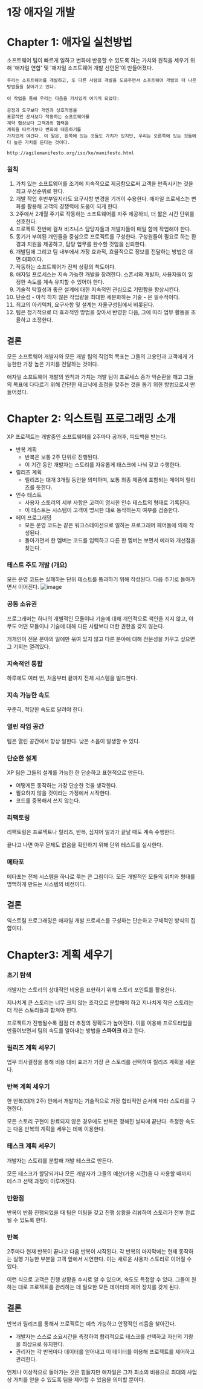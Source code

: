 

# 1장 애자일 개발

# Chapter 1: 애자일 실천방법

소프트웨어 팀이 빠르게 일하고 변화에 반응할 수 있도록 하는 가치와 원칙을 세우기 위해 '애자일 연합' 및 '애자일 소프트웨어 개발 선언문'이 만들어졌다.

```
우리는 소프트웨어를 개발하고, 또 다른 사람의 개발을 도와주면서 소프트웨어 개발의 더 나은 방법들을 찾아가고 있다.

이 작업을 통해 우리는 다음을 가치있게 여기게 되었다:

공정과 도구보다 개인과 상호작용을
포괄적인 문서보다 작동하는 소프트웨어를
계약 협상보다 고객과의 협력을
계획을 따르기보다 변화에 대응하기를
가치있게 여긴다. 이 말은, 왼쪽에 있는 것들도 가치가 있지만, 우리는 오른쪽에 있는 것들에 더 높은 가치를 둔다는 것이다.

http://agilemanifesto.org/iso/ko/manifesto.html

```
### 원칙
1. 가치 있는 소프트웨어를 조기에 지속적으로 제공함으로써 고객을 만족시키는 것을 최고 우선순위로 한다.
2. 개발 작업 후반부일지라도 요구사항 변경을 기꺼이 수용한다. 애자일 프로세스는 변화를 활용해 고객의 경쟁력에 도움이 되게 한다.
3. 2주에서 2개월 주기로 작동하는 소프트웨어를 자주 제공하되, 더 짧은 시간 단위를 선호한다.
4. 프로젝트 전반에 걸쳐 비즈니스 담당자들과 개발자들이 매일 함께 작업해야 한다.
5. 동기가 부여된 개인들을 중심으로 프로젝트를 구성한다. 구성원들이 필요로 하는 환경과 지원을 제공하고, 담당 업무를 완수할 것임을 신뢰한다.
6. 개발팀에 그리고 팀 내부에서 가장 효과적, 효율적으로 정보를 전달하는 방법은 대면 대화이다.
7. 작동하는 소프트웨어가 진척 상황의 척도이다.
8. 애자일 프로세스는 지속 가능한 개발을 장려한다. 스폰서와 개발자, 사용자들이 일정한 속도를 계속 유지할 수 있어야 한다.
9. 기술적 탁월성과 좋은 설계에 대한 지속적인 관심으로 기민함을 향상시킨다.
10. 단순성 - 아직 하지 않은 작업량을 최대한 세분화하는 기술 - 은 필수적이다.
11. 최고의 아키텍처, 요구사항 및 설계는 자율구성팀에서 비롯된다.
12. 팀은 정기적으로 더 효과적인 방법을 찾아서 반영한 다음, 그에 따라 업무 활동을 조율하고 조정한다.

## 결론
모든 소프트웨어 개발자와 모든 개발 팀의 직업적 목표는 그들의 고용인과 고객에게 가능한한 가장 높은 가치를 전달하는 것이다.

애자일 소프트웨어 개발의 원칙과 가치는 개발 팀이 프로세스 증가 악순환을 깨고 
그들의 목표에 다다르기 위해 간단한 테크닉에 초점을 맞추는 것을 돕기 위한 방법으로서 만들어졌다.

# Chapter 2: 익스트림 프로그래밍 소개

XP 프로젝트는 개발중인 소프트웨어를 2주마다 공개후, 피드백을 받는다.
* 반복 계획
  * 반복은 보통 2주 단위로 진행된다. 
  * 이 기간 동안 개발자는 스토리를 자유롭게 태스크에 나눠 갖고 수행한다.
* 릴리즈 계획
  * 릴리즈는 대개 3개월 동안을 의미하며, 보통 최종 제품에 포함되는 메이저 릴리즈를 뜻한다.
* 인수 테스트
  * 사용자 스토리의 세부 사항은 고객이 명시한 인수 테스트의 형태로 기록된다.
  * 이 테스트는 시스템이 고객이 명시한 대로 동작하는지 여부를 검증한다.
* 페어 프로그래밍
  * 모든 운영 코드는 같은 워크스테이션으로 일하는 프로그래머 페어들에 의해 작성된다.
  * 돌아가면서 한 멤버는 코드를 입력하고 다른 한 멤버는 보면서 에러와 개선점을 찾는다.

### 테스트 주도 개발 (개요)

모든 운영 코드는 실패하는 단위 테스트를 통과하기 위해 작성된다. 다음 주기로 돌아가면서 이어진다.
![image](https://user-images.githubusercontent.com/32327475/142775864-54e0546c-1c37-4e01-9cc5-88596045f1ce.png)

### 공동 소유권

프로그래머는 하나의 개별적인 모듈이나 기술에 대해 개인적으로 책인을 지지 않고,
아무도 어떤 모듈이나 기술에 대해 다른 사람보다 더한 권한을 갖지 않는다.

개개인이 전문 분야의 일에만 묶여 있지 않고 다른 분야에 대해 전문성을 키우고 싶으면 그 기회는 열려있다.

### 지속적인 통합

하루에도 여러 번, 처음부터 끝까지 전체 시스템을 빌드한다.

### 지속 가능한 속도

꾸준히, 적당한 속도로 달려야 한다.

### 열린 작업 공간

팀은 열린 공간에서 항상 일한다. 낮은 소음이 발생할 수 있다.

### 단순한 설계

XP 팀은 그들의 설계를 가능한 한 단순하고 표현적으로 만든다.

* 어떻게든 동작하는 가장 단순한 것을 생각한다.
* 필요하지 않을 것이라는 가정에서 시작한다.
* 코드를 중복해서 쓰지 않는다.

### 리팩토링

리팩토링은 프로젝트나 릴리즈, 반복, 심지어 일과가 끝날 때도 계속 수행한다.

끝나고 나면 아무 문제도 없음을 확인하기 위해 단위 테스트를 실시한다.

### 메타포

메타포는 전체 시스템을 하나로 묶는 큰 그림이다. 모든 개별적인 모듈의 위치와 형태를 명백하게 만드는 시스템의 비전이다.

## 결론

익스트림 프로그래밍은 애자일 개발 프로세스를 구성하는 단순하고 구체적인 방식의 집합이다. 

# Chapter3: 계획 세우기

### 초기 탐색

개발자는 스토리의 상대적인 비용을 표현하기 위해 스토리 포인트를 활용한다.

지나치게 큰 스토리는 너무 크지 않는 조각으로 분할해야 하고 지나치게 작은 스토리는 더 작은 스토리들과 합쳐야 한다.

프로젝트가 진행될수록 점점 더 추정의 정확도가 높아진다. 이를 이용해 프로토타입을 만들어보면서 팀의 속도를 알아내는 방법을 **스파이크** 라고 한다.

### 릴리즈 계획 세우기

업무 의사결정을 통해 비용 대비 효과가 가장 큰 스토리를 선택하여 릴리즈 계획을 세운다.

### 반복 계획 세우기

한 반복(대개 2주) 안에서 개발자는 기술적으로 가장 합리적인 순서에 따라 스토리를 구현한다.

모든 스토리 구현이 완료되지 않은 경우에도 반복은 정해진 날짜에 끝난다.
측정한 속도는 다음 반복의 계획을 세우는 데에 이용한다.

### 테스크 계획 세우기

개발자는 스토리를 분할해 개발 테스크로 만든다.

모든 테스크가 할당되거나 모든 개발자가 그들의 예산(가용 시간)을 다 사용할 때까지 테스크 선택 과정이 이루어진다.

### 반환점

반복이 반쯤 진행되었을 때 팀은 미팅을 갖고 진행 상황을 리뷰하여 스토리가 전부 완료될 수 있도록 한다.

### 반복

2주마다 현재 반복이 끝나고 다음 반복이 시작된다. 각 반복의 마지막에는 현재 동작하는 실행 가능한 부분을 고객 앞에서 시연한다. 이는 새로운 사용자 스토리로 이어질 수 있다.

이런 식으로 고객은 진행 상황을 수시로 알 수 있으며, 속도도 특정할 수 있다. 그들이 원하는 대로 프로젝트를 관리하는 데 필요한 모든 데이터와 제어 장치를 갖게 된다.

## 결론

반복과 릴리즈를 통해서 프로젝트는 예측 가능하고 안정적인 리듬을 찾아간다.

* 개발자는 스스로 소요시간을 측정하여 합리적으로 테스크를 선택하고 자신의 기량을 최상으로 유지한다.
* 관리자는 각 반복마다 데이터를 얻어내고 이 데이터를 이용해 프로젝트를 제어하고 관리한다.

언제나 이상적으로 돌아가는 것은 힘들지만 애자일은 그저 최소의 비용으로 최대의 사업상 가치를 얻을 수 있도록 팀을 제어할 수 있음을 의미할 뿐이다.
